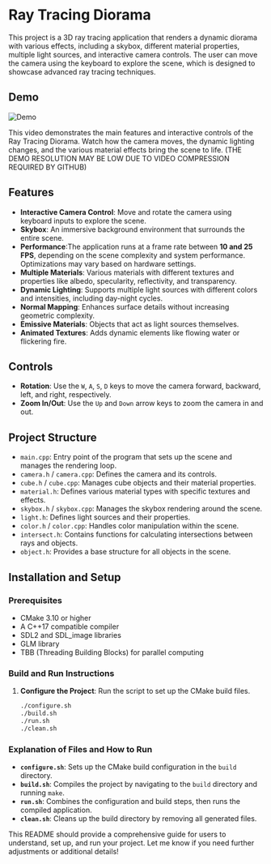 # Ray Tracing Diorama

This project is a 3D ray tracing application that renders a dynamic diorama with various effects, including a skybox, different material properties, multiple light sources, and interactive camera controls. The user can move the camera using the keyboard to explore the scene, which is designed to showcase advanced ray tracing techniques.

## Demo

![Demo](demo/video.gif)

This video demonstrates the main features and interactive controls of the Ray Tracing Diorama. Watch how the camera moves, the dynamic lighting changes, and the various material effects bring the scene to life. (THE DEMO RESOLUTION MAY BE LOW DUE TO VIDEO COMPRESSION REQUIRED BY GITHUB)

## Features

- **Interactive Camera Control**: Move and rotate the camera using keyboard inputs to explore the scene.
- **Skybox**: An immersive background environment that surrounds the entire scene.
- **Performance**:The application runs at a frame rate between **10 and 25 FPS**, depending on the scene complexity and system performance. Optimizations may vary based on hardware settings.
- **Multiple Materials**: Various materials with different textures and properties like albedo, specularity, reflectivity, and transparency.
- **Dynamic Lighting**: Supports multiple light sources with different colors and intensities, including day-night cycles.
- **Normal Mapping**: Enhances surface details without increasing geometric complexity.
- **Emissive Materials**: Objects that act as light sources themselves.
- **Animated Textures**: Adds dynamic elements like flowing water or flickering fire.

## Controls

- **Rotation**: Use the `W`, `A`, `S`, `D` keys to move the camera forward, backward, left, and right, respectively.
- **Zoom In/Out**: Use the `Up` and `Down` arrow keys to zoom the camera in and out.

## Project Structure

- `main.cpp`: Entry point of the program that sets up the scene and manages the rendering loop.
- `camera.h` / `camera.cpp`: Defines the camera and its controls.
- `cube.h` / `cube.cpp`: Manages cube objects and their material properties.
- `material.h`: Defines various material types with specific textures and effects.
- `skybox.h` / `skybox.cpp`: Manages the skybox rendering around the scene.
- `light.h`: Defines light sources and their properties.
- `color.h` / `color.cpp`: Handles color manipulation within the scene.
- `intersect.h`: Contains functions for calculating intersections between rays and objects.
- `object.h`: Provides a base structure for all objects in the scene.

## Installation and Setup

### Prerequisites

- CMake 3.10 or higher
- A C++17 compatible compiler
- SDL2 and SDL_image libraries
- GLM library
- TBB (Threading Building Blocks) for parallel computing

### Build and Run Instructions

1. **Configure the Project**:
   Run the script to set up the CMake build files.

   ```bash
   ./configure.sh
   ./build.sh
   ./run.sh
   ./clean.sh

### Explanation of Files and How to Run

- **`configure.sh`**: Sets up the CMake build configuration in the `build` directory.
- **`build.sh`**: Compiles the project by navigating to the `build` directory and running `make`.
- **`run.sh`**: Combines the configuration and build steps, then runs the compiled application.
- **`clean.sh`**: Cleans up the build directory by removing all generated files.

This README should provide a comprehensive guide for users to understand, set up, and run your project. Let me know if you need further adjustments or additional details!


